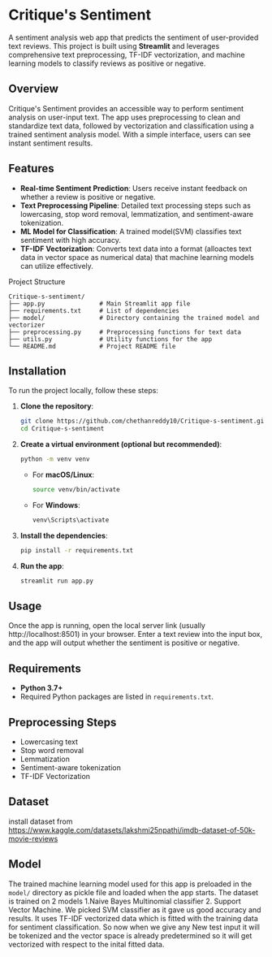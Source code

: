 

# Critique's Sentiment


A sentiment analysis web app that predicts the sentiment of user-provided text reviews. 
This project is built using **Streamlit** and leverages comprehensive text preprocessing, TF-IDF vectorization, and machine learning models to classify reviews as positive or negative.

## Overview
Critique's Sentiment provides an accessible way to perform sentiment analysis on user-input text. The app uses preprocessing to clean and standardize text data, followed by vectorization and classification using a trained sentiment analysis model. With a simple interface, users can see instant sentiment results.

## Features
- **Real-time Sentiment Prediction**: Users receive instant feedback on whether a review is positive or negative.
- **Text Preprocessing Pipeline**: Detailed text processing steps such as lowercasing, stop word removal, lemmatization, and sentiment-aware tokenization.
- **ML Model for Classification**: A trained model(SVM) classifies text sentiment with high accuracy. 
- **TF-IDF Vectorization**: Converts text data into a format (alloactes text data in vector space as numerical data) that machine learning models can utilize effectively.

 Project Structure
```plaintext
Critique-s-sentiment/
├── app.py               # Main Streamlit app file
├── requirements.txt     # List of dependencies
├── model/               # Directory containing the trained model and vectorizer
├── preprocessing.py     # Preprocessing functions for text data
├── utils.py             # Utility functions for the app
└── README.md            # Project README file
```

## Installation

To run the project locally, follow these steps:

1. **Clone the repository**:
   ```bash
   git clone https://github.com/chethanreddy10/Critique-s-sentiment.git
   cd Critique-s-sentiment
   ```

2. **Create a virtual environment (optional but recommended)**:
   ```bash
   python -m venv venv
   ```

   - For **macOS/Linux**:
     ```bash
     source venv/bin/activate
     ```
   - For **Windows**:
     ```bash
     venv\Scripts\activate
     ```

3. **Install the dependencies**:
   ```bash
   pip install -r requirements.txt
   ```

4. **Run the app**:
   ```bash
   streamlit run app.py
   ```

## Usage
Once the app is running, open the local server link (usually http://localhost:8501) in your browser.
Enter a text review into the input box, and the app will output whether the sentiment is positive or negative.

## Requirements
- **Python 3.7+**
- Required Python packages are listed in `requirements.txt`.

## Preprocessing Steps
- Lowercasing text
- Stop word removal
- Lemmatization
- Sentiment-aware tokenization
- TF-IDF Vectorization

## Dataset 
 install dataset from https://www.kaggle.com/datasets/lakshmi25npathi/imdb-dataset-of-50k-movie-reviews

## Model
The trained machine learning model used for this app is preloaded in the `model/` directory  as pickle file and loaded when the app starts.
The dataset is trained on 2 models 1.Naive Bayes Multinomial classifier 2. Support Vector Machine. We picked SVM classifier as it gave us good accuracy and results.
It uses TF-IDF vectorized data which is fitted with the training data for sentiment classification.  So now when we give any New test input it will be tokenized and 
the vector space is already predetermined so it will get vectorized with respect to the inital fitted data.
